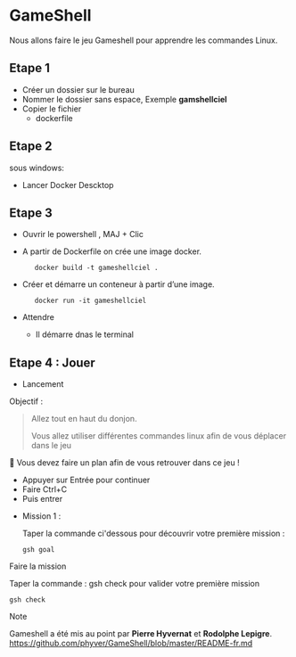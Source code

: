 # GameShell

Nous allons faire le jeu Gameshell pour apprendre les commandes Linux.


## Etape 1 
* Créer un dossier sur le bureau
* Nommer le dossier sans espace,     Exemple **gamshellciel**
* Copier le fichier
  * dockerfile
 

## Etape 2
sous windows:
* Lancer Docker Descktop

## Etape 3
* Ouvrir le powershell , MAJ + Clic
- A partir de Dockerfile on crée une image docker.

         docker build -t gameshellciel .
  
- Créer et démarre un conteneur à partir d’une image.

         docker run -it gameshellciel

- Attendre
  * Il démarre dnas le terminal

## Etape 4 : Jouer

- Lancement

Objectif :

> Allez tout en haut du donjon.
>
> Vous allez utiliser différentes commandes linux afin de vous déplacer dans le jeu

🚩 Vous devez faire un plan afin de vous retrouver dans ce jeu !

  * Appuyer sur Entrée pour continuer
  * Faire Ctrl+C
  * Puis entrer 

- Mission 1 :

  Taper la commande ci'dessous pour découvrir votre première mission :
    
      gsh goal

Faire la mission

Taper la commande : gsh check  pour valider votre première mission

    gsh check

> [!NOTE]
> Gameshell a été mis au point par **Pierre Hyvernat** et **Rodolphe Lepigre**.
> https://github.com/phyver/GameShell/blob/master/README-fr.md
